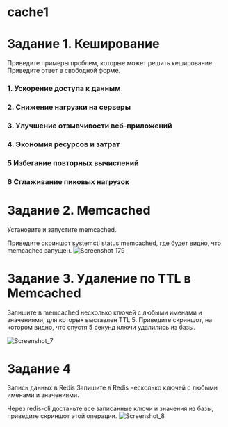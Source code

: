 # cache1
# Задание 1. Кеширование
Приведите примеры проблем, которые может решить кеширование.
Приведите ответ в свободной форме.

### 1. Ускорение доступа к данным
### 2. Снижение нагрузки на серверы
### 3. Улучшение отзывчивости веб-приложений
### 4. Экономия ресурсов и затрат
### 5 Избегание повторных вычислений
### 6 Сглаживание пиковых нагрузок 

# Задание 2. Memcached
Установите и запустите memcached.

Приведите скриншот systemctl status memcached, где будет видно, что memcached запущен.
![Screenshot_179](https://github.com/user-attachments/assets/4990ce3d-4294-46ac-b65e-6c2a7eb8d102)


# Задание 3. Удаление по TTL в Memcached
Запишите в memcached несколько ключей с любыми именами и значениями, для которых выставлен TTL 5.
Приведите скриншот, на котором видно, что спустя 5 секунд ключи удалились из базы.


![Screenshot_7](https://github.com/user-attachments/assets/77271bf4-ee76-4df3-b5a5-44dbfd7100e3)

# Задание 4
Запись данных в Redis
Запишите в Redis несколько ключей с любыми именами и значениями.

Через redis-cli достаньте все записанные ключи и значения из базы, приведите скриншот этой операции.
![Screenshot_8](https://github.com/user-attachments/assets/981f7ec6-0625-4fc0-944d-a3415a3d881f)
